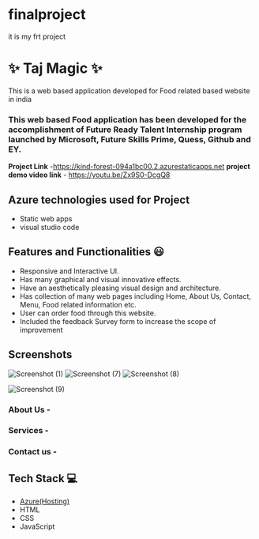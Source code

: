 # finalproject
it is my frt project
# ✨  Taj Magic  ✨

This is a web based application developed for Food related based website in india

### This web based Food application has been developed for the accomplishment of Future Ready Talent Internship program launched by Microsoft, Future Skills Prime, Quess, Github and EY.


**Project Link** -https://kind-forest-094a1bc00.2.azurestaticapps.net
**project demo video link** - https://youtu.be/Zx9S0-DcgQ8 

## Azure technologies used for Project

- Static web apps
- visual studio code

## Features and Functionalities 😃

- Responsive and Interactive UI.
- Has many graphical and visual innovative effects.
- Have an aesthetically pleasing visual design and architecture.
- Has collection of many web pages including Home, About Us, Contact, Menu, Food related information etc.
- User can order food through this website.
- Included the feedback Survey form to increase the scope of improvement 

## Screenshots

![Screenshot (1)](https://user-images.githubusercontent.com/117972012/202886321-f9f13435-fe92-43c4-b146-b84a5e3e5ec7.png)
![Screenshot (7)](https://user-images.githubusercontent.com/117972012/202898970-9933cc78-9284-4c28-b695-6cd8cba94583.png)
![Screenshot (8)](https://user-images.githubusercontent.com/117972012/202898991-cc80f84a-95e1-4945-abe2-81e18b1316ed.png)


![Screenshot (9)](https://user-images.githubusercontent.com/117972012/202899000-05fd4c90-4816-42ab-bed4-00c28f472cbb.png)


   

### About Us -



### Services -



### Contact us -



## Tech Stack 💻

- [Azure(Hosting)](https://azure.microsoft.com/en-in/features/azure-portal/)
- HTML
- CSS
- JavaScript
